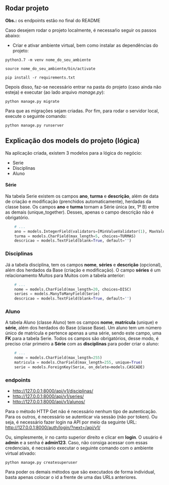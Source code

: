 ## Rodar projeto
**Obs.:** os endpoints estão no final do README

Caso desejem rodar o projeto localmente, é necessaŕio seguir os passos abaixo:
- Criar e ativar ambiente virtual, bem como instalar as dependências do projeto:

```commandline
python3.7 -m venv nome_do_seu_ambiente
```

```commandline
source nome_do_seu_ambiente/bin/activate
```

```commandline
pip install -r requirements.txt
```

Depois disso, faz-se necessário entrar na pasta do projeto (caso ainda não esteja) e executar (ao lado arquivo _manage.py_):
```commandline
python manage.py migrate
```
Para que as migrações sejam criadas. Por fim, para rodar o servidor local, execute o seguinte comando:
```commandline
python manage.py runserver
```

## Explicação dos models do projeto (lógica)

Na aplicação criada, existem 3 modelos para a lógica do negócio:
- Serie
- Disciplinas
- Aluno

#### Série
Na tabela Serie existem os campos **ano**, **turma** e **descrição**, além de data de criação e modificação (prenchidos automaticamente), herdadas da classe base. Os campos **ano** e **turma** tornam a Série única (ex, 1º B) entre as demais (unique_together). Desses, apenas o campo descrição não é obrigatório. 
```python
    # ...
    ano = models.IntegerField(validators=[MinValueValidator(1), MaxValueValidator(4)])
    turma = models.CharField(max_length=5, choices=TURMAS)
    descricao = models.TextField(blank=True, default='')
```
### Disciplinas

Já a tabela disciplina, tem os campos **nome**, **séries** e **descrição** (opcional), além dos herdados da Base (criação e modificação). O campo **séries** é um relacionamento Muitos para Muitos com a tabela anterior:
```python
    # ...
    nome = models.CharField(max_length=20, choices=DISC)
    series = models.ManyToManyField(Serie)
    descricao = models.TextField(blank=True, default='')
```  

### Aluno

A tabela Aluno (classe Aluno) tem os campos **nome**, **matrícula** (unique) e **série**, além dos herdados do Base (classe Base). Um aluno tem um número único de matrícula e pertence apenas a uma série, sendo este campo, uma **FK** para a tabela Serie. Todos os campos são obrigatórios, desse modo, é preciso criar primeiro a **Série** com as **disciplinas** para poder criar o aluno:
```python
    # ...
    nome = models.CharField(max_length=255)
    matricula = models.CharField(max_length=255, unique=True)
    serie = models.ForeignKey(Serie, on_delete=models.CASCADE)
``` 

### endpoints
- http://127.0.0.1:8000/api/v1/disciplinas/
- http://127.0.0.1:8000/api/v1/series/
- http://127.0.0.1:8000/api/v1/alunos/

 Para o método HTTP Get não é necessário nenhum tipo de autenticação. Para os outros, é necessário se autenticar via sessão (não por token). Ou seja, é necessário fazer login na API por meio da seguinte URL:
 http://127.0.0.1:8000/auth/login/?next=/api/v1/
 
 Ou, simplesmente, ir no canto superior direito e clicar em **login**.
 O usuário é **admin** e a senha é **admin123**. Caso, não consiga acessar com essas credenciais, é necssário executar o seguinte comando com o ambiente virtual ativado:
 ```commandline
python manage.py createsuperuser
```
Para poder os demais métodos que são executados de forma individual, basta apenas colocar o id a frente de uma das URLs anteriores.